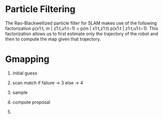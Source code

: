 # Particle Filtering 

The Rao-Blackwellized particle filter for SLAM makes use of the following factorization
p(x1:t, m | z1:t,u1:t−1) = p(m | x1:t,z1:t) p(x1:t | z1:t,u1:t−1).
This factorization allows us to first estimate only the trajectory of the robot and then to compute the map given that trajectory.

# Gmapping
1. initial guess

2. scan match if faliure -> 3 else -> 4

3. sample

4. compute proposal

5.
